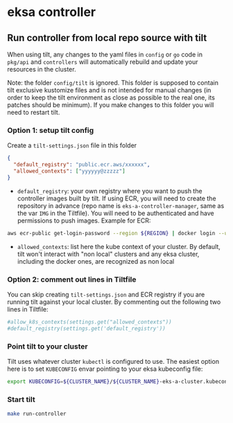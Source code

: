 # eksa controller

## Run controller from local repo source with tilt
When using tilt, any changes to the yaml files in `config` or `go` code in `pkg/api` and `controllers` will automatically rebuild and update your resources in the cluster.

Note: the folder `config/tilt` is ignored. This folder is supposed to contain tilt exclusive kustomize files and is not intended for manual changes (in order to keep the tilt environment as close as possible to the real one, its patches should be minimum). If you make changes to this folder you will need to restart tilt.

### Option 1: setup tilt config
Create a `tilt-settings.json` file in this folder
```json
{
  "default_registry": "public.ecr.aws/xxxxxx",
  "allowed_contexts": ["yyyyyy@zzzzz"]
}
```
* `default_registry`: your own registry where you want to push the controller images built by tilt. If using ECR, you will need to create the repository in advance (repo name is `eks-a-controller-manager`, same as the var `IMG` in the Tiltfile). You will need to be authenticated and have permissions to push images. Example for ECR:
```sh
aws ecr-public get-login-password --region ${REGION} | docker login --username AWS --password-stdin public.ecr.aws/${REGISTRY_ALIAS}
```
* `allowed_contexts`: list here the kube context of your cluster. By default, tilt won't interact with "non local" clusters and any eksa cluster, including the docker ones, are recognized as non local

### Option 2: comment out lines in Tiltfile
You can skip creating `tilt-settings.json` and ECR registry if you are running tilt against your local cluster. By commenting out the following two lines in Tiltfile:

```python
#allow_k8s_contexts(settings.get("allowed_contexts"))
#default_registry(settings.get('default_registry'))
```

### Point tilt to your cluster
Tilt uses whatever cluster `kubectl` is configured to use. The easiest option here is to set `KUBECONFIG` envar pointing to your eksa kubeconfig file:

```sh
export KUBECONFIG=${CLUSTER_NAME}/${CLUSTER_NAME}-eks-a-cluster.kubeconfig
```

### Start tilt
```sh
make run-controller
```